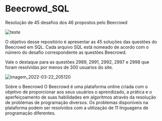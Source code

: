 # Beecrowd_SQL
Resolução de 45 desafios dos 46 propostos pelo Beecrowd

![teste](https://user-images.githubusercontent.com/88987295/159592380-bad8cbc6-91b9-4e12-9065-e47f8596051c.png)
  
O objetivo desse repositório é apresentar as 45 soluções das questões do Beecrowd em SQL.
Cada arquivo SQL está nomeado de acordo com o número do desafio correspondente as questões Beecrowd.

Vale o destaque para as questões 2989, 2991, 2992, 2997 e 2998 que foram resolvidas por menos de 300 usuarios do site.

![imagem_2022-03-22_205120](https://user-images.githubusercontent.com/88987295/159595373-c9919464-9919-403d-8735-807b6c53ff5c.png)

Sobre o Beecrowd
O Beecrowd é uma plataforma online criada com o objetivo de proporcionar aos seus usuários o aprendizado, 
a prática e o aperfeiçoamento de suas habilidades em algoritmos através da resolução de problemas de programação
diversos. Os problemas disponíveis na plataforma podem ser resolvidos com a utilização de 11 linguagens de programação diferentes.
